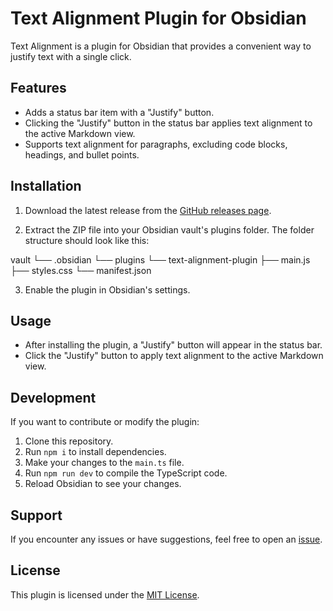 # Text Alignment Plugin for Obsidian

Text Alignment is a plugin for Obsidian that provides a convenient way to justify text with a single click.

## Features

- Adds a status bar item with a "Justify" button.
- Clicking the "Justify" button in the status bar applies text alignment to the active Markdown view.
- Supports text alignment for paragraphs, excluding code blocks, headings, and bullet points.

## Installation

1. Download the latest release from the [GitHub releases page](https://github.com/SanjayNithin2002/obsidian-text-aligner/releases/tag/1.0.0).

2. Extract the ZIP file into your Obsidian vault's plugins folder. The folder structure should look like this:

vault
└── .obsidian
└── plugins
└── text-alignment-plugin
├── main.js
├── styles.css
└── manifest.json

3. Enable the plugin in Obsidian's settings.

## Usage

- After installing the plugin, a "Justify" button will appear in the status bar.
- Click the "Justify" button to apply text alignment to the active Markdown view.

## Development

If you want to contribute or modify the plugin:

1. Clone this repository.
2. Run `npm i` to install dependencies.
3. Make your changes to the `main.ts` file.
4. Run `npm run dev` to compile the TypeScript code.
5. Reload Obsidian to see your changes.

## Support

If you encounter any issues or have suggestions, feel free to open an [issue](https://github.com/your-username/your-repo/issues).

## License

This plugin is licensed under the [MIT License](LICENSE).

